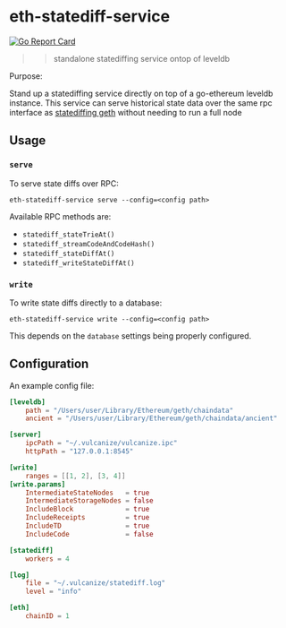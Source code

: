 # eth-statediff-service

[![Go Report Card](https://goreportcard.com/badge/github.com/vulcanize/eth-statediff-service)](https://goreportcard.com/report/github.com/vulcanize/eth-statediff-service)

>> standalone statediffing service ontop of leveldb

Purpose:

Stand up a statediffing service directly on top of a go-ethereum leveldb instance.
This service can serve historical state data over the same rpc interface as
[statediffing geth](https://github.com/vulcanize/go-ethereum/releases/tag/v1.9.11-statediff-0.0.5) without needing to run a full node

## Usage

### `serve`

To serve state diffs over RPC:

`eth-statediff-service serve --config=<config path>`

Available RPC methods are:
  * `statediff_stateTrieAt()`
  * `statediff_streamCodeAndCodeHash()`
  * `statediff_stateDiffAt()`
  * `statediff_writeStateDiffAt()`

### `write`

To write state diffs directly to a database:

`eth-statediff-service write --config=<config path>`

This depends on the `database` settings being properly configured.

## Configuration

An example config file:

```toml
[leveldb]
    path = "/Users/user/Library/Ethereum/geth/chaindata"
    ancient = "/Users/user/Library/Ethereum/geth/chaindata/ancient"

[server]
    ipcPath = "~/.vulcanize/vulcanize.ipc"
    httpPath = "127.0.0.1:8545"

[write]
    ranges = [[1, 2], [3, 4]]
[write.params]
    IntermediateStateNodes   = true
    IntermediateStorageNodes = false
    IncludeBlock             = true
    IncludeReceipts          = true
    IncludeTD                = true
    IncludeCode              = false

[statediff]
    workers = 4

[log]
    file = "~/.vulcanize/statediff.log"
    level = "info"

[eth]
    chainID = 1

```
